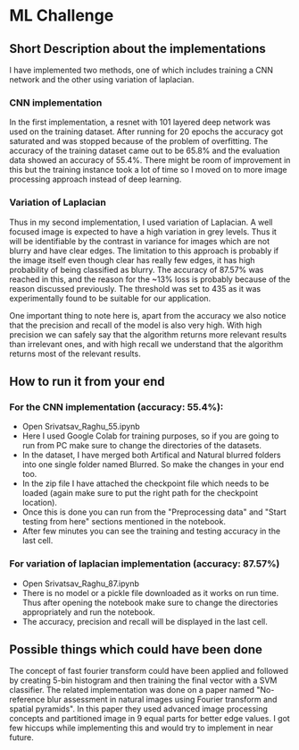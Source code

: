 # ML Challenge

## Short Description about the implementations
I have implemented two methods, one of which includes training a CNN network and the other using variation of laplacian.

### CNN implementation
In the first implementation, a resnet with 101 layered deep network was used on the training dataset. After running for 20 epochs the accuracy got saturated and was stopped because of the problem of overfitting. The accuracy of the training dataset came out to be 65.8% and the evaluation data showed an accuracy of 55.4%. There might be room of improvement in this but the training instance took a lot of time so I moved on to more image processing approach instead of deep learning.

### Variation of Laplacian
Thus in my second implementation, I used variation of Laplacian. A well focused image is expected to have a high variation in grey levels. Thus it will be identifiable by the contrast in variance for images which are not blurry and have clear edges. The limitation to this approach is probably if the image itself even though clear has really few edges, it has high probability of being classified as blurry. The accuracy of 87.57% was reached in this, and the reason for the ~13% loss is probably because of the reason discussed previously. The threshold was set to 435 as it was experimentally found to be suitable for our application.

One important thing to note here is, apart from the accuracy we also notice that the precision and recall of the model is also very high. With high precision we can safely say that the algorithm returns more relevant results than irrelevant ones, and with high recall we understand that the algorithm returns most of the relevant results.

## How to run it from your end
### For the CNN implementation (accuracy: 55.4%):
- Open Srivatsav_Raghu_55.ipynb
- Here I used Google Colab for training purposes, so if you are going to run from PC make sure to change the directories of the datasets.
- In the dataset, I have merged both Artifical and Natural blurred folders into one single folder named Blurred. So make the changes in your end too.
- In the zip file I have attached the checkpoint file which needs to be loaded (again make sure to put the right path for the checkpoint location).
- Once this is done you can run from the "Preprocessing data" and "Start testing from here" sections mentioned in the notebook.
- After few minutes you can see the training and testing accuracy in the last cell.

### For variation of laplacian implementation (accuracy: 87.57%)
- Open Srivatsav_Raghu_87.ipynb
- There is no model or a pickle file downloaded as it works on run time. Thus after opening the notebook make sure to change the directories appropriately and run the notebook.
- The accuracy, precision and recall will be displayed in the last cell.

## Possible things which could have been done
The concept of fast fourier transform could have been applied and followed by creating 5-bin histogram and then training the final vector with a SVM classifier. The related implementation was done on a paper named "No-reference blur assessment in natural images using Fourier transform and spatial pyramids". In this paper they used advanced image processing concepts and partitioned image in 9 equal parts for better edge values. I got few hiccups while implementing this and would try to implement in near future.
